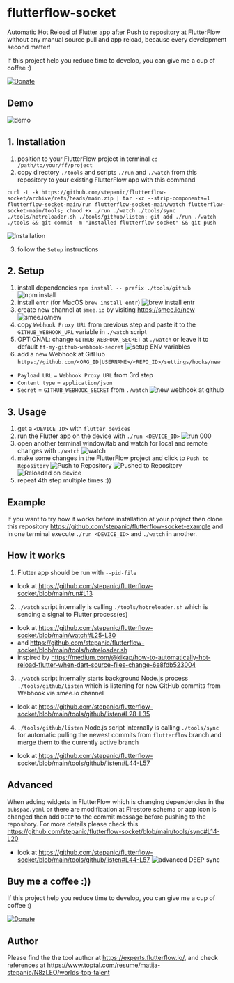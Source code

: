# flutterflow-socket
Automatic Hot Reload of Flutter app after Push to repository at FlutterFlow without any manual source pull and app reload, because every development second matter!

If this project help you reduce time to develop, you can give me a cup of coffee :)

[![Donate](https://img.shields.io/badge/DONATE-%24-brightgreen)](https://ko-fi.com/stepanic)

## Demo

![demo](https://raw.githubusercontent.com/stepanic/flutterflow-socket/main/screenshots/000-demo.gif)

## 1. Installation

1. position to your FlutterFlow project in terminal `cd /path/to/your/ff/project`
2. copy directory `./tools` and scripts `./run` and `./watch` from this repository to your existing FlutterFlow app with this command

`curl -L -k https://github.com/stepanic/flutterflow-socket/archive/refs/heads/main.zip | tar -xz --strip-components=1 flutterflow-socket-main/run flutterflow-socket-main/watch flutterflow-socket-main/tools; chmod +x ./run ./watch ./tools/sync ./tools/hotreloader.sh ./tools/github/listen; git add ./run ./watch ./tools && git commit -m "Installed flutterflow-socket" && git push`

![Installation](https://raw.githubusercontent.com/stepanic/flutterflow-socket/692874364f8fa85fa2c198d6d31a2b7ef48d533e/screenshots/001-installation.png)

3. follow the `Setup` instructions

## 2. Setup

1. install dependencies `npm install -- prefix ./tools/github`
![npm install](https://raw.githubusercontent.com/stepanic/flutterflow-socket/main/screenshots/002-setup-npm-install.png)
2. install `entr` (for MacOS `brew install entr`)
![brew install entr](https://raw.githubusercontent.com/stepanic/flutterflow-socket/main/screenshots/003-setup-brew-install-entr.png)
3. create new channel at `smee.io` by visiting https://smee.io/new
![smee.io/new](https://raw.githubusercontent.com/stepanic/flutterflow-socket/main/screenshots/004-setup-smee-channel.png)
4. copy `Webhook Proxy URL` from previous step and paste it to the `GITHUB_WEBHOOK_URL` variable in `./watch` script
5. OPTIONAL: change `GITHUB_WEBHOOK_SECRET` at `./watch` or leave it to default `ff-my-github-webhook-secret`
![setup ENV variables](https://raw.githubusercontent.com/stepanic/flutterflow-socket/main/screenshots/005-setup-watch-config.png)
6. add a new Webhook at GitHub `https://github.com/<ORG_ID|USERNAME>/<REPO_ID>/settings/hooks/new`
  - `Payload URL` = `Webhook Proxy URL` from 3rd step
  - `Content type` = `application/json`
  - `Secret` = `GITHUB_WEBHOOK_SECRET` from `./watch`
![new webhook at github](https://raw.githubusercontent.com/stepanic/flutterflow-socket/main/screenshots/006-setup-github-webhook-new.png)

## 3. Usage

1. get a `<DEVICE_ID>` with `flutter devices`
2. run the Flutter app on the device with `./run <DEVICE_ID>`
![run 000](https://raw.githubusercontent.com/stepanic/flutterflow-socket/main/screenshots/007-usage-run-with-flutter-device-id.png)
3. open another terminal window/tab and watch for local and remote changes with `./watch`
![watch](https://raw.githubusercontent.com/stepanic/flutterflow-socket/main/screenshots/008-usage-watch.png)
4. make some changes in the FlutterFlow project and click to `Push to Repository`
![Push to Repository](https://raw.githubusercontent.com/stepanic/flutterflow-socket/main/screenshots/009-usage-ff-push-to-repository.png)
![Pushed to Repository](https://raw.githubusercontent.com/stepanic/flutterflow-socket/main/screenshots/010-usage-ff-pushed-to-repository.png)
![Reloaded on device](https://raw.githubusercontent.com/stepanic/flutterflow-socket/main/screenshots/011-usage-ff-reloaded-on-device.png)
5. repeat 4th step multiple times :))

## Example

If you want to try how it works before installation at your project then clone this repository https://github.com/stepanic/flutterflow-socket-example and in one terminal execute `./run <DEVICE_ID>` and `./watch` in another.

## How it works

1. Flutter app should be run with `--pid-file` 
- look at https://github.com/stepanic/flutterflow-socket/blob/main/run#L13

2. `./watch` script internally is calling `./tools/hotreloader.sh` which is sending a signal to Flutter process(es)
- look at https://github.com/stepanic/flutterflow-socket/blob/main/watch#L25-L30
- and https://github.com/stepanic/flutterflow-socket/blob/main/tools/hotreloader.sh
- inspired by https://medium.com/@kikap/how-to-automatically-hot-reload-flutter-when-dart-source-files-change-6e8fdb523004

3. `./watch` script internally starts background Node.js process `./tools/github/listen` which is listening for new GitHub commits from Webhook via smee.io channel
- look at https://github.com/stepanic/flutterflow-socket/blob/main/tools/github/listen#L28-L35

4. `./tools/github/listen` Node.js script internally is calling `./tools/sync` for automatic pulling the newest commits from `flutterflow` branch and merge them to the currently active branch
- look at https://github.com/stepanic/flutterflow-socket/blob/main/tools/github/listen#L44-L57

## Advanced

When adding widgets in FlutterFlow which is changing dependencies in the `pubspac.yaml` or there are modification at Firestore schema or app icon is changed then add `DEEP` to the commit message before pushing to the repository. For more details please check this https://github.com/stepanic/flutterflow-socket/blob/main/tools/sync#L14-L20

- look at https://github.com/stepanic/flutterflow-socket/blob/main/tools/github/listen#L44-L57
![advanced DEEP sync](https://raw.githubusercontent.com/stepanic/flutterflow-socket/main/screenshots/012-advanced-deep-sync.png)

## Buy me a coffee :))

If this project help you reduce time to develop, you can give me a cup of coffee :)

[![Donate](https://img.shields.io/badge/DONATE-%24-brightgreen)](https://ko-fi.com/stepanic)

## Author 

Please find the the tool author at https://experts.flutterflow.io/, and check references at https://www.toptal.com/resume/matija-stepanic/N8zLEO/worlds-top-talent
